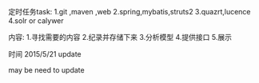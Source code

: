 定时任务task: 
1.git ,maven ,web
2.spring,mybatis,struts2
3.quazrt,lucence
4.solr or calywer

内容:
1.寻找需要的内容
2.纪录并存储下来
3.分析模型
4.提供接口
5.展示

时间 2015/5/21
update

may be need to update
